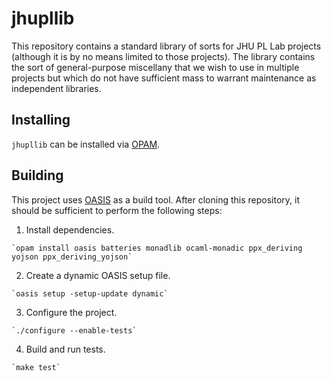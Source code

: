 # jhupllib

This repository contains a standard library of sorts for JHU PL Lab projects (although it is by no means limited to those projects).  The library contains the sort of general-purpose miscellany that we wish to use in multiple projects but which do not have sufficient mass to warrant maintenance as independent libraries.

## Installing

`jhupllib` can be installed via [OPAM](http://opam.ocaml.org).

## Building

This project uses [OASIS](http://oasis.forge.ocamlcore.org/) as a build tool.  After cloning this repository, it should be sufficient to perform the following steps:

  1. Install dependencies.

    `opam install oasis batteries monadlib ocaml-monadic ppx_deriving yojson ppx_deriving_yojson`
  
  2. Create a dynamic OASIS setup file.
  
    `oasis setup -setup-update dynamic`

  3. Configure the project.
  
    `./configure --enable-tests`
  
  4. Build and run tests.
  
    `make test`
